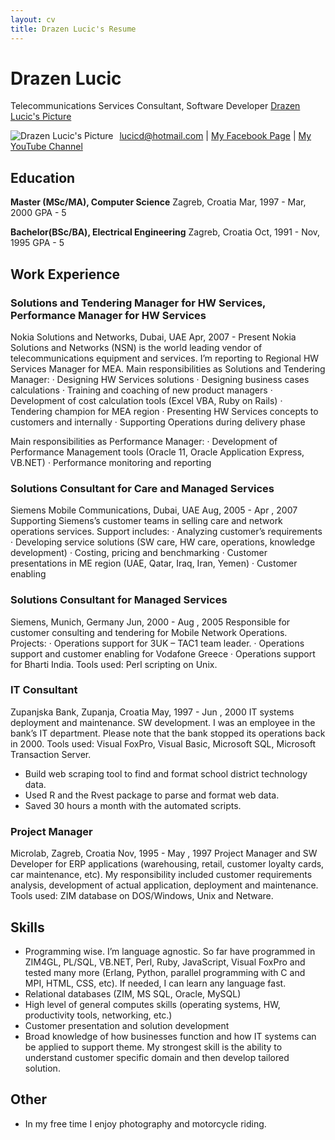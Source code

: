 ```yaml
---
layout: cv
title: Drazen Lucic's Resume
---
```

# Drazen Lucic
Telecommunications Services Consultant, Software Developer
[Drazen Lucic's Picture](https://media-exp1.licdn.com/dms/image/C5103AQGTff6nMdPnAg/profile-displayphoto-shrink_800_800/0/1560259605142?e=1663200000&v=beta&t=sYXiT86s38Rx_MgRAlZxO1OMvMqortrxQ1A236KJxO0)

<img src="https://media-exp1.licdn.com/dms/image/C5103AQGTff6nMdPnAg/profile-displayphoto-shrink_800_800/0/1560259605142?e=1663200000&v=beta&t=sYXiT86s38Rx_MgRAlZxO1OMvMqortrxQ1A236KJxO0"
     alt="Drazen Lucic's Picture"
     style="float: left; margin-right: 10px;" />

<div id="webaddress">
<a href="lucicd@hotmail.com">lucicd@hotmail.com</a>
| <a href="https://www.facebook.com/drazen.lucic">My Facebook Page</a>
| <a href="https://www.youtube.com/user/lucicd">My YouTube Channel</a>
</div>

<!-- https://www.monique.tech/the-art-of-markdown -->

## Education

__Master (MSc/MA), Computer Science__
Zagreb, Croatia
Mar, 1997 - Mar, 2000
GPA - 5

__Bachelor(BSc/BA), Electrical Engineering__
Zagreb, Croatia
Oct, 1991 - Nov, 1995
GPA - 5

## Work Experience

### Solutions and Tendering Manager for HW Services, Performance Manager for HW Services
Nokia Solutions and Networks, Dubai, UAE
Apr, 2007 - Present
Nokia Solutions and Networks (NSN) is the world leading vendor of telecommunications
equipment and services. I’m reporting to Regional HW Services Manager for MEA.
Main responsibilities as Solutions and Tendering Manager:
· Designing HW Services solutions
· Designing business cases calculations
· Training and coaching of new product managers
· Development of cost calculation tools (Excel VBA, Ruby on Rails)
· Tendering champion for MEA region
· Presenting HW Services concepts to customers and internally
· Supporting Operations during delivery phase

Main responsibilities as Performance Manager:
· Development of Performance Management tools (Oracle 11, Oracle Application Express,
VB.NET)
· Performance monitoring and reporting

### Solutions Consultant for Care and Managed Services
Siemens Mobile Communications, Dubai, UAE
Aug, 2005 - Apr , 2007
Supporting Siemens’s customer teams in selling care and network operations services. Support includes:
· Analyzing customer’s requirements
· Developing service solutions (SW care, HW care, operations, knowledge development)
· Costing, pricing and benchmarking
· Customer presentations in ME region (UAE, Qatar, Iraq, Iran, Yemen)
· Customer enabling

### Solutions Consultant for Managed Services
Siemens, Munich, Germany
Jun, 2000 - Aug , 2005
Responsible for customer consulting and tendering for Mobile Network Operations.
Projects:
· Operations support for 3UK – TAC1 team leader.
· Operations support and customer enabling for Vodafone Greece
· Operations support for Bharti India.
Tools used: Perl scripting on Unix.

### IT Consultant
Zupanjska Bank, Zupanja, Croatia
May, 1997 - Jun , 2000
IT systems deployment and maintenance. SW development. I was an employee in the bank’s IT
department. Please note that the bank stopped its operations back in 2000. Tools used: Visual FoxPro,
Visual Basic, Microsoft SQL, Microsoft Transaction Server.

- Build web scraping tool to find and format school district technology data.
- Used R and the Rvest package to parse and format web data.
- Saved 30 hours a month with the automated scripts.

### Project Manager
Microlab, Zagreb, Croatia
Nov, 1995 - May , 1997
Project Manager and SW Developer for ERP applications (warehousing, retail, customer loyalty cards, car
maintenance, etc). My responsibility included customer requirements analysis, development of actual
application, deployment and maintenance. Tools used: ZIM database on DOS/Windows, Unix and
Netware.


## Skills
- Programming wise. I’m language agnostic. So far have programmed in ZIM4GL, PL/SQL, VB.NET, Perl,
Ruby, JavaScript, Visual FoxPro and tested many more (Erlang, Python, parallel programming with C
and MPI, HTML, CSS, etc). If needed, I can learn any language fast.
- Relational databases (ZIM, MS SQL, Oracle, MySQL)
- High level of general computes skills (operating systems, HW, productivity tools, networking, etc.)
- Customer presentation and solution development
- Broad knowledge of how businesses function and how IT systems can be applied to support theme. My
strongest skill is the ability to understand customer specific domain and then develop tailored solution.

## Other
- In my free time I enjoy photography and motorcycle riding.

<!-- ### Footer

Last updated: July 2022 -->
